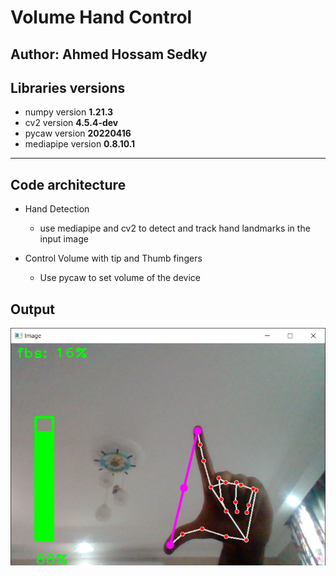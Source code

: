 # Volume Hand Control
Author: Ahmed Hossam Sedky
----
## Libraries versions
* numpy version **1.21.3**
* cv2 version **4.5.4-dev**
* pycaw version **20220416**
* mediapipe version **0.8.10.1**
-----
## Code architecture
* Hand Detection 
    * use mediapipe and cv2  to detect and track hand landmarks in the input image 

* Control Volume with tip and Thumb fingers
    * Use pycaw to set volume of the device 

## Output
![1st Example of output](https://raw.githubusercontent.com/ahmed-sedky/Volume-Hand-Controller/master/Images/output.PNG "1st Example Of Output")
